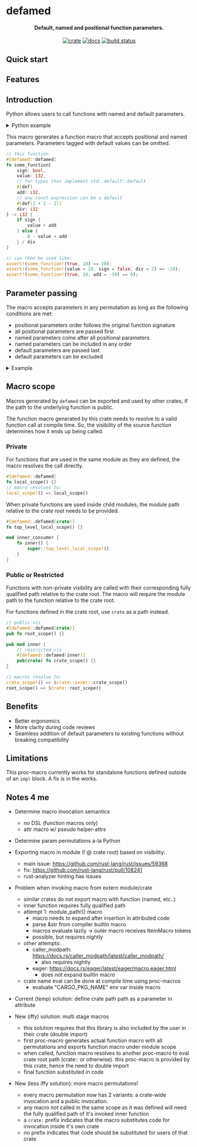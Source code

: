 # defamed
<div align="center">

#### Default, named and positional function parameters.

[![crate](https://img.shields.io/crates/v/defamed.svg)](https://crates.io/crates/defamed)
[![docs](https://docs.rs/defamed/badge.svg)](https://docs.rs/defamed)
[![build status](https://github.com/cruzerngz/defamed/actions/workflows/tests.yml/badge.svg)](https://github.com/cruzerngz/defamed/actions/workflows/tests.yml)
</div>

## Quick start

## Features

## Introduction
Python allows users to call functions with named and default parameters.

<details>

<summary>Python example</summary>

```py
# this function
def some_function(
    sign: bool,
    value: int,
    add: int = 0,
    div: int = 1
) -> int:
    if sign:
        return (value + add) / div
    else:
        return (0 - value + add) / div

# can be used like this:
assert some_function(True, 10) == 10
assert some_function(value = 20, sign = False, div = 2) == -10
assert some_function(True, 10, add = -10) == 0
```

</details>

This macro generates a function macro that accepts positional and named parameters.
Parameters tagged with default values can be omitted.

```rust
// this function
#[defamed::defamed]
fn some_function(
    sign: bool,
    value: i32,
    // for types that implement std::default::Default
    #[def]
    add: i32,
    // any const expression can be a default
    #[def(2 + 1 - 2)]
    div: i32
) -> i32 {
    if sign {
        value + add
    } else {
        0 - value + add
    } / div
}

// can then be used like:
assert!(some_function!(true, 10) == 10);
assert!(some_function!(value = 20, sign = false, div = 2) == -10);
assert!(some_function!(true, 10, add = -10) == 0);
```

## Parameter passing
The macro accepts parameters in any permutation as long as the following conditions are met:
- positional parameters order follows the original function signature
- all positional parameters are passed first
- named parameters come after all positional parameters
- named parameters can be included in any order
- default parameters are passed last
- default parameters can be excluded

<details>

<summary>Example</summary>

```rust
/// Add/sub 2 numbers, then take the absolute value, if applicable
#[defamed::defamed]
fn pos_and_def(
    lhs: i32,
    rhs: i32,
    #[def(true)]
    add: bool,
    #[def]
    abs_val: bool
) -> i32 {
    let inter = if add {lhs + rhs} else {lhs - rhs};
    if abs_val {inter.abs()} else {inter}
}

// original fn
assert_eq!(20, pos_and_def(5, 15, true, false));

// all positional
assert_eq!(20, pos_and_def!(5, 15, true, false));
// all named
assert_eq!(20, pos_and_def(lhs=5, rhs=15, add=true, abs_val=false));
// all named, in any order, defaults last
assert_eq!(20, pos_and_def(rhs=15, lhs=5, abs_val=false, add=true));
// defaults excluded
assert_eq!(20, pos_and_def!(5, 15));
// defaults excluded, positional in any order
assert_eq!(20, pos_and_def!(rhs=15, lhs=5));
// some positional, some named
assert_eq!(20, pos_and_def!(5, rhs=15));

// overriding first default parameter as positional
assert_eq!(20, pos_and_def!(25, 5, false));
// overriding second default parameter as named
assert_eq!(20, pos_and_def!(5, -25, abs_val=true));
```

</details>

## Macro scope
Macros generated by `defamed` can be exported and used by other crates, if the path to the underlying function is public.

The function macro generated by this crate needs to resolve to a valid function call at compile time.
So, the visibility of the source function determines how it ends up being called.

### Private
For functions that are used in the same module as they are defined, the macro resolves the call directly.
```rust
#[defamed::defamed]
fn local_scope() {}
// macro resolves to:
local_scope!() => local_scope()
```

When private functions are used inside child modules, the module path relative to the crate root needs to be provided.
```rust
#[defamed::defamed(crate)]
fn top_level_local_scope() {}

mod inner_consumer {
    fn inner() {
        super::top_level_local_scope!()
    }
}
```

### Public or Restricted
Functions with non-private visibility are called with their corresponding fully qualified path relative to the crate root.
The macro will require the module path to the function relative to the crate root.

For functions defined in the crate root, use `crate` as a path instead.

```rust
// public vis
#[defamed::defamed(crate)]
pub fn root_scope() {}

pub mod inner {
    // restricted vis
    #[defamed::defamed(inner)]
    pub(crate) fn crate_scope() {}
}

// macros resolve to:
crate_scope!() => $crate::inner::crate_scope()
root_scope() => $crate::root_scope()
```

<!-- ### Public
The call site of public functions differs whether a function is called within its own crate or by another crate.

For the macro to resolve local and external calls, crate-local calls need to include `crate:` in the function call signature.

> ```rust
> pub mod inner {
>     #[defamed::defamed(inner)]
>     pub fn exported_function() {}
> }
> // for invocations within crate:
> inner::exported_function!(crate:) => crate::inner::exported_function()
> // for invocations by other crates:
> CRATE_NAME::inner::exported_function!() => CRATE_NAME::inner::exported_function()
> ```

For top-level exported functions, add `crate` as a path to the proc-macro.
> ```rust
> #[defamed::defamed(crate)]
> pub fn exported_root_function() {}
> // invocations are the same as in the above example.
> ``` -->

## Benefits
- Better ergonomics
- More clarity during code reviews
- Seamless addition of default parameters to existing functions without breaking compatibility

## Limitations
This proc-macro currently works for standalone functions defined outside of an `impl` block. A fix is in the works.

## Notes 4 me
- Determine macro invocation semantics
    - no DSL (function macros only)
    - attr macro w/ pseudo helper-attrs
- Determine param permutations a-la Python
- Exporting macro in module (! @ crate root) based on visibility:
    - main issue: https://github.com/rust-lang/rust/issues/59368
    - fix: https://github.com/rust-lang/rust/pull/108241
    - rust-analyzer hinting has issues
- Problem when invoking macro from extern module/crate
    - similar crates do not export macro with function (named, etc..)
    - inner function requires fully qualified path
    - attempt 1: module_path!() macro
        - macro needs to expand after insertion in attributed code
        - parse &str from compiler builtin macro
        - macros evaluate lazily -> outer macro receives ItemMacro tokens
        - possible, but requires nightly
    - other attempts:
        - caller_modpath: https://docs.rs/caller_modpath/latest/caller_modpath/
            - also requires nightly
        - eager: https://docs.rs/eager/latest/eager/macro.eager.html
            - does not expand builtin macro
    - crate name eval can be done at compile time using proc-macros
        - evaluate "CARGO_PKG_NAME" env var inside macro

- Current (temp) solution: define crate path path as a parameter in attribute

- New (iffy) solution: multi stage macros
    - this solution requires that this library is also included by the user in their crate (double import)
    - first proc-macro generates actual function macro with all permutations and exports function macro under module scope
    - when called, function macro resolves to another proc-macro to eval crate root path (crate:: or otherwise). this proc-macro is provided by this crate, hence the need to double import
    - final function substituted in code

- New (less iffy solution): more macro permutations!
    - every macro permutation now has 2 variants: a crate-wide invocation and a public invocation.
    - any macro not called in the same scope as it was defined will need the fully qualified path of it's invoked inner function
    - a `crate:` prefix indicates that the macro substitutes code for invocation inside it's own crate
    - no prefix indicates that code should be substituted for users of that crate
